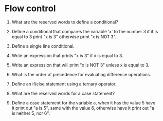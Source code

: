# Flow control

1. What are the reserved words to define a conditional?

2. Define a conditional that compares the variable 'x' to the number 3 if it is equal to 3 print "x is 3" otherwise print "x is NOT 3". 

3. Define a single line conditional.

4. Write an expression that prints "x is 3" if x is equal to 3. 

5. Write an expression that will print "x is NOT 3" unless x is equal to 3. 

6. What is the order of precedence for evaluating difference operations.

7. Define an if/else statement using a ternary operator. 

8. What are the reserved words for a case statement?

9. Define a case statement for the variable a, when it has the value 5 have it print out "a is 5", same with the value 6, otherwise have it print out "a is neither 5, nor 6".
